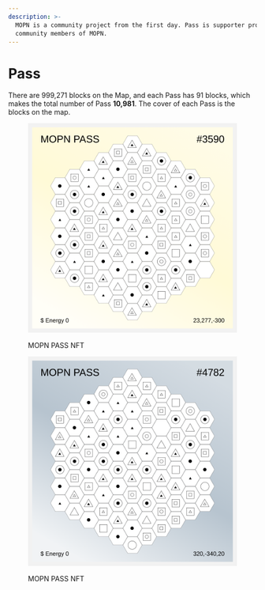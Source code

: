 ```yaml
---
description: >-
  MOPN is a community project from the first day. Pass is supporter proof for
  community members of MOPN.
---
```


# Pass

There are 999,271 blocks on the Map, and each Pass has 91 blocks, which makes the total number of Pass **10,981**. The cover of each Pass is the blocks on the map.

<div>

<figure><img src="../../.gitbook/assets/PASS2.svg" alt=""><figcaption><p>MOPN PASS NFT</p></figcaption></figure>

 

<figure><img src="../../.gitbook/assets/PASS3.svg" alt=""><figcaption><p>MOPN PASS NFT</p></figcaption></figure>

</div>
